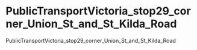 # PublicTransportVictoria_stop29_corner_Union_St_and_St_Kilda_Road
PublicTransportVictoria_stop29_corner_Union_St_and_St_Kilda_Road
